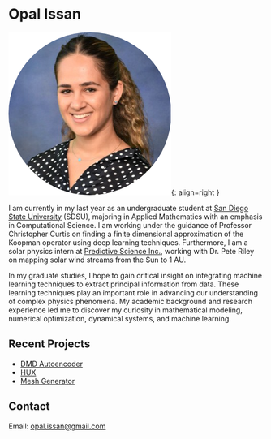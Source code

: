 # Opal Issan

![](images/cropped.png){: align=right }


I am currently in my last year as an undergraduate student at [San Diego State University](https://www.sdsu.edu/) (SDSU), majoring in Applied Mathematics 
with an emphasis in Computational Science. I am working under the guidance of Professor Christopher Curtis on finding a finite dimensional approximation of the Koopman operator using deep learning techniques. 
Furthermore, I am a solar physics intern at [Predictive Science Inc.](https://www.predsci.com/portal/home.php), working with Dr. Pete Riley on mapping solar wind streams from the Sun to 1 AU. 

In my graduate studies, I hope to gain critical insight on integrating machine learning techniques to extract principal information from data. These learning techniques play an important role in advancing our understanding of complex physics phenomena. 
My academic background and research experience led me to discover my curiosity in mathematical modeling, numerical optimization, dynamical systems, and machine learning.

## Recent Projects
- [DMD Autoencoder](https://opaliss.github.io/dmd_autoencoder/)
- [HUX](https://github.com/predsci/HUX)
- [Mesh Generator](https://pypi.org/project/mesh-generator/)

## Contact 
Email: opal.issan@gmail.com


